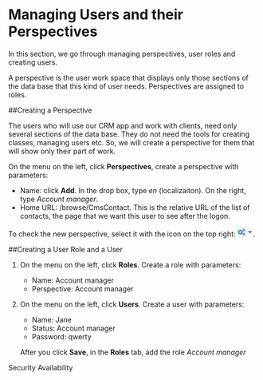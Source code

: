# Managing Users and their Perspectives

In this section, we go through managing perspectives, user roles and creating users.

A perspective is the user work space that displays only those sections of the data base that this kind of user needs. Perspectives are assigned to roles.

##Creating a Perspective

The users who will use our CRM app and work with clients, need only several sections of the data base. They do not need the tools for creating classes, managing users etc. So, we will create a perspective for them that will show only their part of work.

On the menu on the left, click **Perspectives**, create a perspective with parameters:
   * Name: click **Add**. In the drop box, type *en* (localizaiton). On the right, type *Account manager*.
   * Home URL: /browse/CmsContact. This is the relative URL of the list of contacts, the page that we want this user to see after the logon.

To check the new perspective, select it with the icon on the top right: ![](UI-selecting-perspectives.jpg).

##Creating a User Role and a User
1. On the menu on the left, click **Roles**. Create a  role with parameters:
   *  Name: Account manager
   *  Perspective: Account manager
2. On the menu on the left, click **Users**. Create a user with parameters:
   * Name: Jane
   * Status: Account manager
   * Password: qwerty
   
   After you click **Save**, in the **Roles** tab, add the role *Account manager*
 



Security
Availability 
